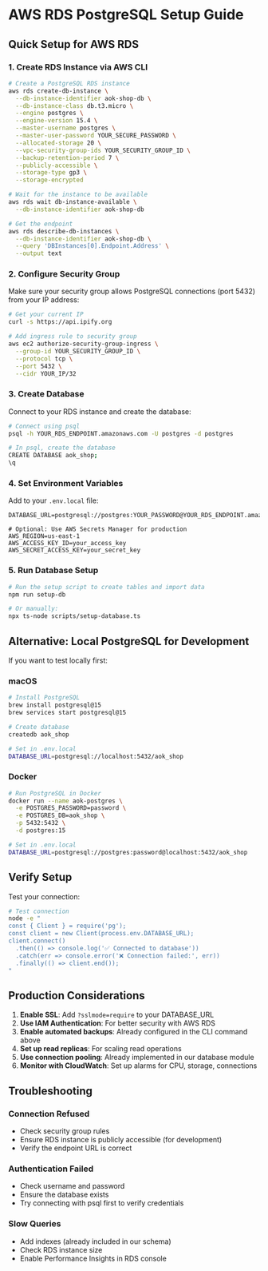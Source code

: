 # AWS RDS PostgreSQL Setup Guide

## Quick Setup for AWS RDS

### 1. Create RDS Instance via AWS CLI

```bash
# Create a PostgreSQL RDS instance
aws rds create-db-instance \
  --db-instance-identifier aok-shop-db \
  --db-instance-class db.t3.micro \
  --engine postgres \
  --engine-version 15.4 \
  --master-username postgres \
  --master-user-password YOUR_SECURE_PASSWORD \
  --allocated-storage 20 \
  --vpc-security-group-ids YOUR_SECURITY_GROUP_ID \
  --backup-retention-period 7 \
  --publicly-accessible \
  --storage-type gp3 \
  --storage-encrypted

# Wait for the instance to be available
aws rds wait db-instance-available \
  --db-instance-identifier aok-shop-db

# Get the endpoint
aws rds describe-db-instances \
  --db-instance-identifier aok-shop-db \
  --query 'DBInstances[0].Endpoint.Address' \
  --output text
```

### 2. Configure Security Group

Make sure your security group allows PostgreSQL connections (port 5432) from your IP address:

```bash
# Get your current IP
curl -s https://api.ipify.org

# Add ingress rule to security group
aws ec2 authorize-security-group-ingress \
  --group-id YOUR_SECURITY_GROUP_ID \
  --protocol tcp \
  --port 5432 \
  --cidr YOUR_IP/32
```

### 3. Create Database

Connect to your RDS instance and create the database:

```bash
# Connect using psql
psql -h YOUR_RDS_ENDPOINT.amazonaws.com -U postgres -d postgres

# In psql, create the database
CREATE DATABASE aok_shop;
\q
```

### 4. Set Environment Variables

Add to your `.env.local` file:

```env
DATABASE_URL=postgresql://postgres:YOUR_PASSWORD@YOUR_RDS_ENDPOINT.amazonaws.com:5432/aok_shop

# Optional: Use AWS Secrets Manager for production
AWS_REGION=us-east-1
AWS_ACCESS_KEY_ID=your_access_key
AWS_SECRET_ACCESS_KEY=your_secret_key
```

### 5. Run Database Setup

```bash
# Run the setup script to create tables and import data
npm run setup-db

# Or manually:
npx ts-node scripts/setup-database.ts
```

## Alternative: Local PostgreSQL for Development

If you want to test locally first:

### macOS
```bash
# Install PostgreSQL
brew install postgresql@15
brew services start postgresql@15

# Create database
createdb aok_shop

# Set in .env.local
DATABASE_URL=postgresql://localhost:5432/aok_shop
```

### Docker
```bash
# Run PostgreSQL in Docker
docker run --name aok-postgres \
  -e POSTGRES_PASSWORD=password \
  -e POSTGRES_DB=aok_shop \
  -p 5432:5432 \
  -d postgres:15

# Set in .env.local
DATABASE_URL=postgresql://postgres:password@localhost:5432/aok_shop
```

## Verify Setup

Test your connection:

```bash
# Test connection
node -e "
const { Client } = require('pg');
const client = new Client(process.env.DATABASE_URL);
client.connect()
  .then(() => console.log('✅ Connected to database'))
  .catch(err => console.error('❌ Connection failed:', err))
  .finally(() => client.end());
"
```

## Production Considerations

1. **Enable SSL**: Add `?sslmode=require` to your DATABASE_URL
2. **Use IAM Authentication**: For better security with AWS RDS
3. **Enable automated backups**: Already configured in the CLI command above
4. **Set up read replicas**: For scaling read operations
5. **Use connection pooling**: Already implemented in our database module
6. **Monitor with CloudWatch**: Set up alarms for CPU, storage, connections

## Troubleshooting

### Connection Refused
- Check security group rules
- Ensure RDS instance is publicly accessible (for development)
- Verify the endpoint URL is correct

### Authentication Failed
- Check username and password
- Ensure the database exists
- Try connecting with psql first to verify credentials

### Slow Queries
- Add indexes (already included in our schema)
- Check RDS instance size
- Enable Performance Insights in RDS console